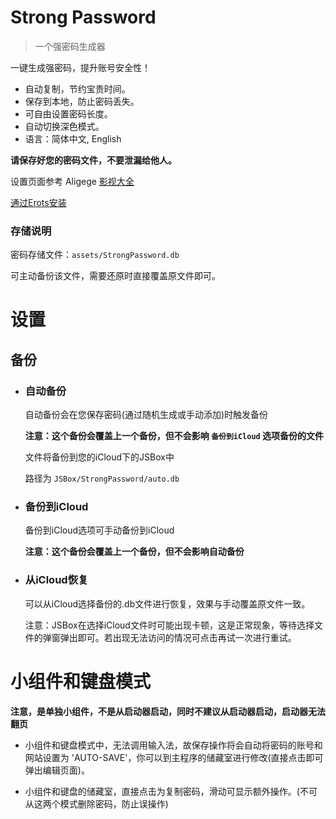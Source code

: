 # Strong Password

> 一个强密码生成器

一键生成强密码，提升账号安全性！

- 自动复制，节约宝贵时间。
- 保存到本地，防止密码丢失。
- 可自由设置密码长度。
- 自动切换深色模式。
- 语言：简体中文, English

**请保存好您的密码文件，不要泄漏给他人。**

设置页面参考 Aligege [影视大全](https://liuguogy.github.io/JSBox-addins/?q=show&objectId=5ec5f46dc1c17600084c5f23)

[通过Erots安装](https://liuguogy.github.io/JSBox-addins/?q=show&objectId=5f21af7237d3b40008e86146)

### 存储说明

密码存储文件：`assets/StrongPassword.db`

可主动备份该文件，需要还原时直接覆盖原文件即可。

# 设置

## 备份

- ### 自动备份

    自动备份会在您保存密码(通过随机生成或手动添加)时触发备份

    **注意：这个备份会覆盖上一个备份，但不会影响 `备份到iCloud` 选项备份的文件**

    文件将备份到您的iCloud下的JSBox中

    路径为 `JSBox/StrongPassword/auto.db`

- ### 备份到iCloud

    备份到iCloud选项可手动备份到iCloud

    **注意：这个备份会覆盖上一个备份，但不会影响自动备份**

- ### 从iCloud恢复

    可以从iCloud选择备份的.db文件进行恢复，效果与手动覆盖原文件一致。

    注意：JSBox在选择iCloud文件时可能出现卡顿，这是正常现象，等待选择文件的弹窗弹出即可。若出现无法访问的情况可点击再试一次进行重试。

# 小组件和键盘模式

**注意，是单独小组件，不是从启动器启动，同时不建议从启动器启动，启动器无法翻页**

- 小组件和键盘模式中，无法调用输入法，故保存操作将会自动将密码的账号和网站设置为 'AUTO-SAVE'，你可以到主程序的储藏室进行修改(直接点击即可弹出编辑页面)。

- 小组件和键盘的储藏室，直接点击为复制密码，滑动可显示额外操作。(不可从这两个模式删除密码，防止误操作)